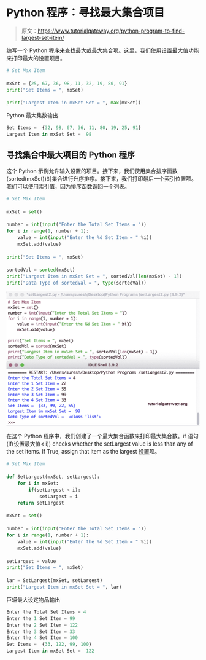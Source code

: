 # Python 程序：寻找最大集合项目

> 原文：<https://www.tutorialgateway.org/python-program-to-find-largest-set-item/>

编写一个 Python 程序来查找最大或最大集合项。这里，我们使用设置最大值功能来打印最大的设置项目。

```py
# Set Max Item

mxSet = {25, 67, 36, 98, 11, 32, 19, 80, 91}
print("Set Items = ", mxSet)

print("Largest Item in mxSet Set = ", max(mxSet))
```

Python 最大集数输出

```py
Set Items =  {32, 98, 67, 36, 11, 80, 19, 25, 91}
Largest Item in mxSet Set =  98
```

## 寻找集合中最大项目的 Python 程序

这个 Python 示例允许输入设置的项目。接下来，我们使用集合排序函数(sorted(mxSet))对集合进行升序排序。接下来，我们打印最后一个索引位置项。我们可以使用索引值，因为排序函数返回一个列表。

```py
# Set Max Item

mxSet = set()

number = int(input("Enter the Total Set Items = "))
for i in range(1, number + 1):
    value = int(input("Enter the %d Set Item = " %i))
    mxSet.add(value)

print("Set Items = ", mxSet)

sortedVal = sorted(mxSet)
print("Largest Item in mxSet Set = ", sortedVal[len(mxSet) - 1])
print("Data Type of sortedVal = ", type(sortedVal))
```

![Python Program to Find Largest Set Item 2](img/de148b8fa8bb38ca48ec72e064fe46fc.png)

在这个 Python 程序中，我们创建了一个最大集合函数来打印最大集合数。if 语句(If(设置最大值< i)) checks whether the setLargest value is less than any of the set items. If True, assign that item as the largest [设置](https://www.tutorialgateway.org/python-set/)项。

```py
# Set Max Item

def SetLargest(mxSet, setLargest):
    for i in mxSet:
        if(setLargest < i):
            setLargest = i
    return setLargest

mxSet = set()

number = int(input("Enter the Total Set Items = "))
for i in range(1, number + 1):
    value = int(input("Enter the %d Set Item = " %i))
    mxSet.add(value)

setLargest = value
print("Set Items = ", mxSet)

lar = SetLargest(mxSet, setLargest)
print("Largest Item in mxSet Set = ", lar)
```

巨蟒最大设定物品输出

```py
Enter the Total Set Items = 4
Enter the 1 Set Item = 99
Enter the 2 Set Item = 122
Enter the 3 Set Item = 33
Enter the 4 Set Item = 100
Set Items =  {33, 122, 99, 100}
Largest Item in mxSet Set =  122
```